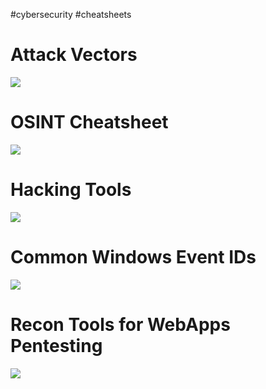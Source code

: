 #cybersecurity #cheatsheets 

# Attack Vectors

![](https://i.imgur.com/cImqHzH.jpeg)

# OSINT Cheatsheet

![](https://i.imgur.com/fiClYYi.jpeg)

# Hacking Tools

![](https://i.imgur.com/5kJY8DO.jpeg)
# Common Windows Event IDs

![](https://i.imgur.com/0qFkwyJ.jpeg)
# Recon Tools for WebApps Pentesting

![](https://i.imgur.com/Y5v4hWm.jpeg)





